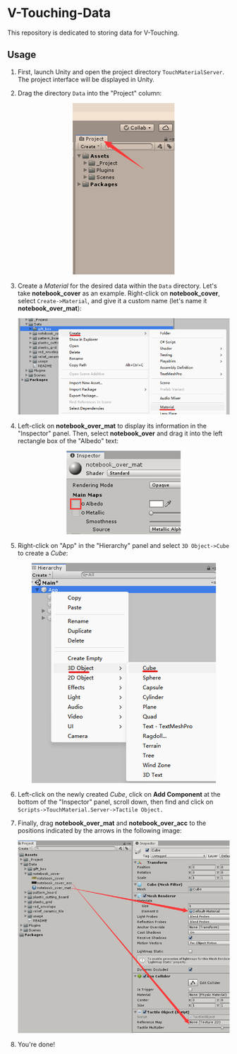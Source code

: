 # V-Touching-Data
This repository is dedicated to storing data for V-Touching.

## Usage
1. First, launch Unity and open the project directory `TouchMaterialServer`. The project interface will be displayed in Unity.

2. Drag the directory `Data` into the "Project" column:
   <div align="center">
       <img src="Data/usage/drag_postion.png" alt="Figure 1" />
   </div>

3. Create a *Material* for the desired data within the `Data` directory. Let's take **notebook_cover** as an example. Right-click on **notebook_cover**, select ```Create->Material```, and give it a custom name (let's name it **notebook_over_mat**):
   <div align="center">
       <img src="Data/usage/create_material.png" alt="Figure 2" />
   </div>

4. Left-click on **notebook_over_mat** to display its information in the "Inspector" panel. Then, select **notebook_over** and drag it into the left rectangle box of the "Albedo" text:
   <div align="center">
       <img src="Data/usage/Albedo.png" alt="Figure 3" />
   </div>

5. Right-click on "App" in the "Hierarchy" panel and select ```3D Object->Cube``` to create a *Cube*:
   <div align="center">
       <img src="Data/usage/create_cube.png" alt="Figure 4" />
   </div>

6. Left-click on the newly created *Cube*, click on **Add Component** at the bottom of the "Inspector" panel, scroll down, then find and click on ```Scripts->TouchMaterial.Server->Tactile Object.```

1. Finally, drag **notebook_over_mat** and **notebook_over_acc** to the positions indicated by the arrows in the following image:
   <div align="center">
       <img src="Data/usage/final.png" alt="Figure 4" />
   </div>

2. You're done!
